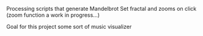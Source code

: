 Processing scripts that generate Mandelbrot Set fractal and zooms on click (zoom function a work in progress...)

Goal for this project some sort of music visualizer
